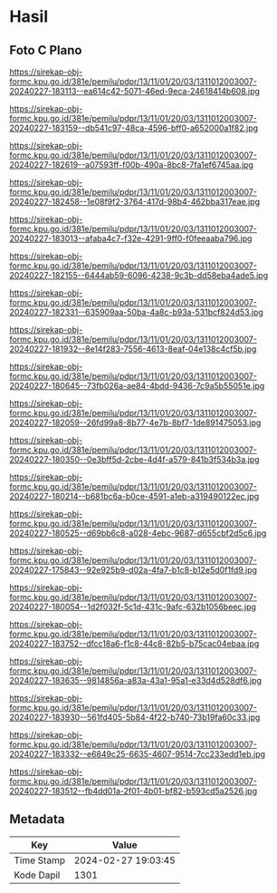 # Hasil

## Foto C Plano

https://sirekap-obj-formc.kpu.go.id/381e/pemilu/pdpr/13/11/01/20/03/1311012003007-20240227-183113--ea614c42-5071-46ed-9eca-24618414b608.jpg

https://sirekap-obj-formc.kpu.go.id/381e/pemilu/pdpr/13/11/01/20/03/1311012003007-20240227-183159--db541c97-48ca-4596-bff0-a652000a1f82.jpg

https://sirekap-obj-formc.kpu.go.id/381e/pemilu/pdpr/13/11/01/20/03/1311012003007-20240227-182619--a07593ff-f00b-490a-8bc8-7fa1ef6745aa.jpg

https://sirekap-obj-formc.kpu.go.id/381e/pemilu/pdpr/13/11/01/20/03/1311012003007-20240227-182458--1e08f9f2-3764-417d-98b4-462bba317eae.jpg

https://sirekap-obj-formc.kpu.go.id/381e/pemilu/pdpr/13/11/01/20/03/1311012003007-20240227-183013--afaba4c7-f32e-4291-9ff0-f0feeaaba796.jpg

https://sirekap-obj-formc.kpu.go.id/381e/pemilu/pdpr/13/11/01/20/03/1311012003007-20240227-182155--6444ab59-6096-4238-9c3b-dd58eba4ade5.jpg

https://sirekap-obj-formc.kpu.go.id/381e/pemilu/pdpr/13/11/01/20/03/1311012003007-20240227-182331--635909aa-50ba-4a8c-b93a-531bcf824d53.jpg

https://sirekap-obj-formc.kpu.go.id/381e/pemilu/pdpr/13/11/01/20/03/1311012003007-20240227-181932--8e14f283-7556-4613-8eaf-04e138c4cf5b.jpg

https://sirekap-obj-formc.kpu.go.id/381e/pemilu/pdpr/13/11/01/20/03/1311012003007-20240227-180645--73fb026a-ae84-4bdd-9436-7c9a5b55051e.jpg

https://sirekap-obj-formc.kpu.go.id/381e/pemilu/pdpr/13/11/01/20/03/1311012003007-20240227-182059--26fd99a8-8b77-4e7b-8bf7-1de891475053.jpg

https://sirekap-obj-formc.kpu.go.id/381e/pemilu/pdpr/13/11/01/20/03/1311012003007-20240227-180350--0e3bff5d-2cbe-4d4f-a579-841b3f534b3a.jpg

https://sirekap-obj-formc.kpu.go.id/381e/pemilu/pdpr/13/11/01/20/03/1311012003007-20240227-180214--b681bc6a-b0ce-4591-a1eb-a319490122ec.jpg

https://sirekap-obj-formc.kpu.go.id/381e/pemilu/pdpr/13/11/01/20/03/1311012003007-20240227-180525--d69bb6c8-a028-4ebc-9687-d655cbf2d5c6.jpg

https://sirekap-obj-formc.kpu.go.id/381e/pemilu/pdpr/13/11/01/20/03/1311012003007-20240227-175843--92e925b9-d02a-4fa7-b1c8-b12e5d0f1fd9.jpg

https://sirekap-obj-formc.kpu.go.id/381e/pemilu/pdpr/13/11/01/20/03/1311012003007-20240227-180054--1d2f032f-5c1d-431c-9afc-632b1056beec.jpg

https://sirekap-obj-formc.kpu.go.id/381e/pemilu/pdpr/13/11/01/20/03/1311012003007-20240227-183752--dfcc18a6-f1c8-44c8-82b5-b75cac04ebaa.jpg

https://sirekap-obj-formc.kpu.go.id/381e/pemilu/pdpr/13/11/01/20/03/1311012003007-20240227-183635--9814856a-a83a-43a1-95a1-e33d4d528df6.jpg

https://sirekap-obj-formc.kpu.go.id/381e/pemilu/pdpr/13/11/01/20/03/1311012003007-20240227-183930--561fd405-5b84-4f22-b740-73b19fa60c33.jpg

https://sirekap-obj-formc.kpu.go.id/381e/pemilu/pdpr/13/11/01/20/03/1311012003007-20240227-183332--e6849c25-6635-4607-9514-7cc233edd1eb.jpg

https://sirekap-obj-formc.kpu.go.id/381e/pemilu/pdpr/13/11/01/20/03/1311012003007-20240227-183512--fb4dd01a-2f01-4b01-bf82-b593cd5a2526.jpg


## Metadata

| Key        | Value               |
| ---------- | ------------------- |
| Time Stamp | 2024-02-27 19:03:45 |
| Kode Dapil | 1301                |



